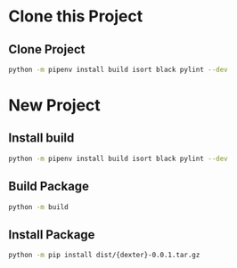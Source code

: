 # Clone this Project

## Clone Project
```sh
python -m pipenv install build isort black pylint --dev
```

# New Project

## Install **build**
```sh
python -m pipenv install build isort black pylint --dev
```

## Build **Package**
```sh
python -m build
```

## Install **Package**
```sh
python -m pip install dist/{dexter}-0.0.1.tar.gz
```